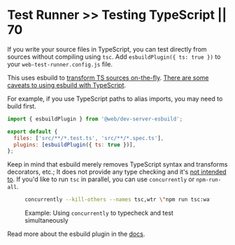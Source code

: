 # Test Runner >> Testing TypeScript || 70

If you write your source files in TypeScript, you can test directly from sources without
compiling using `tsc`. Add `esbuildPlugin({ ts: true })` to your `web-test-runner.config.js`
file.

This uses esbuild to [transform TS sources on-the-fly](https://esbuild.github.io/api/#transform-api).
[There are some caveats to using esbuild with TypeScript](https://esbuild.github.io/content-types/#typescript-caveats).

For example, if you use TypeScript paths to alias imports, you may need to build first.

```js
import { esbuildPlugin } from '@web/dev-server-esbuild';

export default {
  files: ['src/**/*.test.ts', 'src/**/*.spec.ts'],
  plugins: [esbuildPlugin({ ts: true })],
};
```

Keep in mind that esbuild merely removes TypeScript syntax and transforms decorators, etc.;
It does not provide any type checking and it's [not intended to](https://esbuild.github.io/faq/#upcoming-roadmap). If you'd like to run `tsc` in parallel, you can use `concurrently` or `npm-run-all`.

<figure>

```bash
concurrently --kill-others --names tsc,wtr \"npm run tsc:watch\" \"wtr --watch\"
```

<figcaption>

Example: Using `concurrently` to typecheck and test simultaneously

</figcaption>

</figure>

Read more about the esbuild plugin in the [docs](../../docs/dev-server/plugins/esbuild.md).
